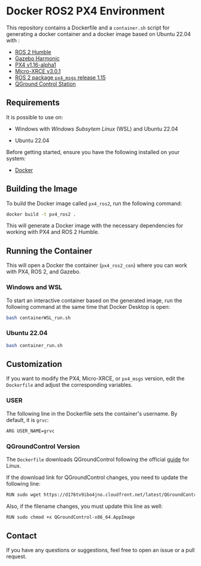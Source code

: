 # Docker ROS2 PX4 Environment

This repository contains a Dockerfile and a `container.sh` script for generating a docker container and a docker image based on Ubuntu 22.04 with :
- [ROS 2 Humble](https://docs.ros.org/en/humble/index.html)
- [Gazebo Harmonic](https://gazebosim.org/docs/harmonic/getstarted/)
- [PX4 v1.16-alpha1](https://github.com/PX4/PX4-Autopilot/tree/v1.16.0-alpha1)
- [Micro-XRCE v3.0.1](https://github.com/eProsima/Micro-XRCE-DDS-Agent/tree/v3.0.1)
- [ROS 2 package `px4_msgs` release 1.15](https://github.com/PX4/px4_msgs/tree/release/1.15)
- [QGround Control Station](https://qgroundcontrol.com/)

## Requirements
It is possible to use on: 
- Windows with _Windows Subsytem Linux_ (WSL) and Ubuntu 22.04

- Ubuntu 22.04


Before getting started, ensure you have the following installed on your system:

- [Docker](https://docs.docker.com/get-docker/)



## Building the Image

To build the Docker image called `px4_ros2`, run the following command:

```bash
docker build -t px4_ros2 .
```

This will generate a Docker image with the necessary dependencies for working with PX4 and ROS 2 Humble.

## Running the Container

This will open a Docker the container (`px4_ros2_con`) where you can work with PX4, ROS 2, and Gazebo.
### Windows and WSL

To start an interactive container based on the generated image, run the following command at the same time that Docker Desktop is open:

```bash
bash containerWSL_run.sh 
```

### Ubuntu 22.04
```bash
bash container_run.sh 
```

## Customization

If you want to modify the PX4, Micro-XRCE, or `px4_msgs` version, edit the `Dockerfile` and adjust the corresponding variables.

### USER 

The following line in the Dockerfile sets the container's username. By default, it is `grvc`:

```bash
ARG USER_NAME=grvc
```

### QGroundControl Version

The `Dockerfile` downloads QGroundControl following the official [guide](https://docs.qgroundcontrol.com/master/en/qgc-user-guide/getting_started/download_and_install.html) for Linux.  

If the download link for QGroundControl changes, you need to update the following line: 

```bash
RUN sudo wget https://d176tv9ibo4jno.cloudfront.net/latest/QGroundControl-x86_64.AppImage
```
 Also, if the filename changes, you must update this line as well:

``` bash
RUN sudo chmod +x QGroundControl-x86_64.AppImage
```


## Contact

If you have any questions or suggestions, feel free to open an issue or a pull request.

